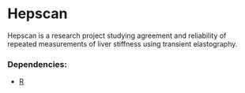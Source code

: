 # Hepscan

Hepscan is a research project studying agreement and reliability of repeated measurements of liver stiffness using transient elastography.

### Dependencies:
- [R](https://www.r-project.org/)

